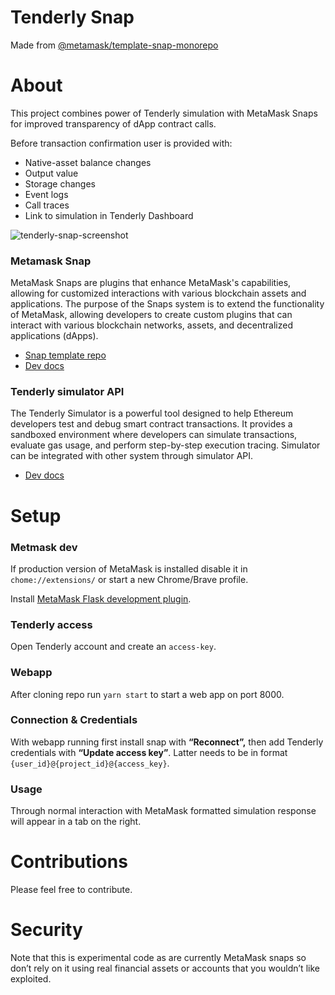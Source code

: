 # Tenderly Snap

Made from [@metamask/template-snap-monorepo](https://github.com/MetaMask/template-snap-monorepo)

# About

This project combines power of Tenderly simulation with MetaMask Snaps for improved transparency of dApp contract calls. 

Before transaction confirmation user is provided with: 

- Native-asset balance changes
- Output value
- Storage changes
- Event logs
- Call traces
- Link to simulation in Tenderly Dashboard

![tenderly-snap-screenshot](https://user-images.githubusercontent.com/46010359/228229330-5b806e1c-056d-4ba2-b4a4-84e18cd2afde.png)

### Metamask Snap

MetaMask Snaps are plugins that enhance MetaMask's capabilities, allowing for customized interactions with various blockchain assets and applications. The purpose of the Snaps system is to extend the functionality of MetaMask, allowing developers to create custom plugins that can interact with various blockchain networks, assets, and decentralized applications (dApps).

- [Snap template repo](https://github.com/MetaMask/template-snap-monorepo)
- [Dev docs](https://docs.metamask.io/guide/snaps.html#extend-the-functionality-of-metamask)

### Tenderly simulator API

The Tenderly Simulator is a powerful tool designed to help Ethereum developers test and debug smart contract transactions. It provides a sandboxed environment where developers can simulate transactions, evaluate gas usage, and perform step-by-step execution tracing. Simulator can be integrated with other system through simulator API.

- [Dev docs](https://docs.tenderly.co/simulations-and-forks/simulation-api)

# Setup

### Metmask dev

If production version of MetaMask is installed disable it in `chome://extensions/` or start a new Chrome/Brave profile.

Install [MetaMask Flask development plugin](https://chrome.google.com/webstore/detail/metamask-flask-developmen/ljfoeinjpaedjfecbmggjgodbgkmjkjk). 

### Tenderly access

Open Tenderly account and create an `access-key`. 

### Webapp

After cloning repo run `yarn start` to start a web app on port 8000. 

### Connection & Credentials

With webapp running first install snap with **“Reconnect”,** then add Tenderly credentials with **“Update access key”**. Latter needs to be in format `{user_id}@{project_id}@{access_key}`. 

### Usage

Through normal interaction with MetaMask formatted simulation response will appear in a tab on the right. 

# Contributions

Please feel free to contribute.

# Security

Note that this is experimental code as are currently MetaMask snaps so don’t rely on it using real financial assets or accounts that you wouldn’t like exploited.
